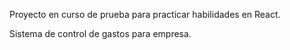 Proyecto en curso de prueba para practicar habilidades en React.

Sistema de control de gastos para empresa.
